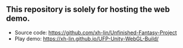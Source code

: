 ## This repository is solely for hosting the web demo.
- Source code: https://github.com/xh-lin/Unfinished-Fantasy-Project
- Play demo: https://xh-lin.github.io/UFP-Unity-WebGL-Build/
